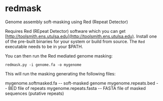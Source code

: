 # redmask
Genome assembly soft-masking using Red (Repeat Detector)

Requires Red (REpeat Detector) software which you can get [http://toolsmith.ens.utulsa.edu](http://toolsmith.ens.utulsa.edu).  Install one of the pre-built binaries for your system or build from source.  The `Red` executable needs to be in your $PATH. 

You can then run the Red mediated genome masking:
```
redmask.py -i genome.fa -o mygenome
```
This will run the masking generating the following files:

mygenome.softmasked.fa -- soft-masked genome
mygenome.repeats.bed -- BED file of repeats
mygenome.repeats.fasta -- FASTA file of masked sequences (putative repeats)


